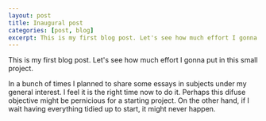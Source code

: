 ```yaml
---
layout: post
title: Inaugural post 
categories: [post, blog]
excerpt: This is my first blog post. Let's see how much effort I gonna put in this small project.  
---
```


This is my first blog post. Let's see how much effort I gonna put in this small project. 

In a bunch of times I planned to share some essays in subjects under my general interest. I feel it is the right time now to do it. Perhaps this difuse objective might be pernicious for a starting project. On the other hand, if I wait having everything tidied up to start, it might never happen.
